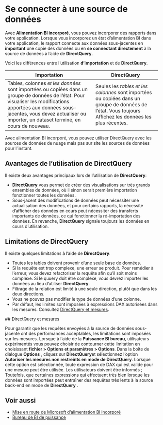 <properties
   pageTitle="Embedded Microsoft Power BI - connexion à une source de données"
   description="Puissance incorporées de BI, de se connecter aux sources de données"
   services="power-bi-embedded"
   documentationCenter=""
   authors="guyinacube"
   manager="erikre"
   editor=""
   tags=""/>
<tags
   ms.service="power-bi-embedded"
   ms.devlang="NA"
   ms.topic="article"
   ms.tgt_pltfrm="NA"
   ms.workload="powerbi"
   ms.date="10/04/2016"
   ms.author="asaxton"/>

# <a name="connect-to-a-data-source"></a>Se connecter à une source de données

Avec **Alimentation BI incorporé**, vous pouvez incorporer des rapports dans votre application. Lorsque vous incorporez un état d’alimentation BI dans votre application, le rapport connecte aux données sous-jacentes en **important** une copie des données ou en **se connectant directement** à la source de données à l’aide de **DirectQuery**.

Voici les différences entre l’utilisation **d’importation** et de **DirectQuery**.

|Importation | DirectQuery
|---|---
|Tables, colonnes *et les données* sont importées ou copiées dans un groupe de données de l’état. Pour visualiser les modifications apportées aux données sous-jacentes, vous devez actualiser ou importer, un dataset terminé, en cours de nouveau.|Seules les *tables et les colonnes* sont importées ou copiées dans un groupe de données de l’état. Vous toujours Affichez les données les plus récentes.
Avec alimentation BI incorporé, vous pouvez utiliser DirectQuery avec les sources de données de nuage mais pas sur site les sources de données pour l’instant.

## <a name="benefits-of-using-directquery"></a>Avantages de l’utilisation de DirectQuery

Il existe deux avantages principaux lors de l’utilisation de **DirectQuery**:

   -    **DirectQuery** vous permet de créer des visualisations sur très grands ensembles de données, où il sinon serait première importation fonctionner toutes les données.
   -    Sous-jacent des modifications de données peut nécessiter une actualisation des données, et pour certains rapports, la nécessité d’afficher des données en cours peut nécessiter des transferts importants de données, ce qui fonctionner la ré-importation des données. En revanche, **DirectQuery** signale toujours les données en cours d’utilisation.

## <a name="limitations-of-directquery"></a>Limitations de DirectQuery

   Il existe quelques limitations à l’aide de **DirectQuery**:

   -    Toutes les tables doivent provenir d’une seule base de données.
   -    Si la requête est trop complexe, une erreur se produit. Pour remédier à l’erreur, vous devez refactoriser la requête afin qu’il soit moins complexe. Si le quuery doit être complexe, vous devrez importer les données au lieu d’utiliser **DirectQuery**.
   -    Filtrage de la relation est limité à une seule direction, plutôt que dans les deux directions.
   -    Vous ne pouvez pas modifier le type de données d’une colonne.
   -    Par défaut, les limites sont imposées à expressions DAX autorisées dans les mesures. Consultez [DirectQuery et mesures](#measures).

<a name="measures"/>
## <a name="directquery-and-measures"></a>DirectQuery et mesures

Pour garantir que les requêtes envoyées à la source de données sous-jacente ont des performances acceptables, les limitations sont imposées sur les mesures. Lorsque à l’aide de la **Puissance BI bureau**, utilisateurs expérimentés vous pouvez choisir de contourner cette limitation en choisissant **fichier > Options et paramètres > Options**. Dans la boîte de dialogue **Options** , cliquez sur **DirectQuery**et sélectionnez l’option **Autoriser les mesures non restreints en mode de DirectQuery**. Lorsque cette option est sélectionnée, toute expression de DAX qui est valide pour une mesure peut être utilisée. Les utilisateurs doivent être informés ; Toutefois, que certaines expressions qui effectuent très bien lorsque les données sont importées peut entraîner des requêtes très lents à la source back-end en mode de **DirectQuery** . 

## <a name="see-also"></a>Voir aussi
- [Mise en route de Microsoft d’alimentation BI incorporé](power-bi-embedded-get-started.md)
- [Bureau de BI de puissance](https://powerbi.microsoft.com/documentation/powerbi-desktop-get-the-desktop/)
